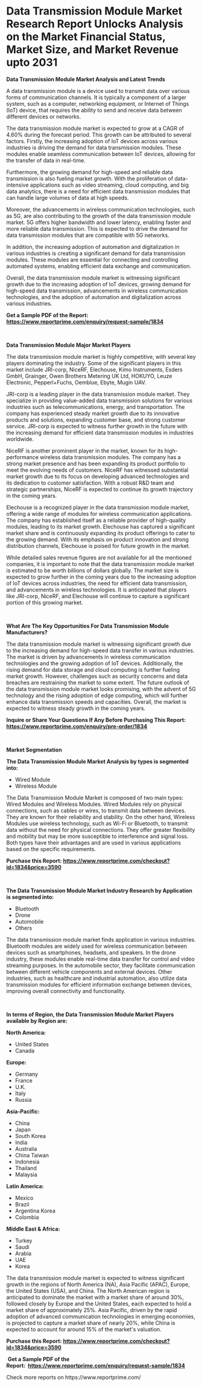 <p><h1>Data Transmission Module Market Research Report Unlocks Analysis on the Market Financial Status, Market Size, and Market Revenue upto 2031</h1></p><p><strong>Data Transmission Module Market Analysis and Latest Trends</strong></p>
<p><p>A data transmission module is a device used to transmit data over various forms of communication channels. It is typically a component of a larger system, such as a computer, networking equipment, or Internet of Things (IoT) device, that requires the ability to send and receive data between different devices or networks.</p><p>The data transmission module market is expected to grow at a CAGR of 4.60% during the forecast period. This growth can be attributed to several factors. Firstly, the increasing adoption of IoT devices across various industries is driving the demand for data transmission modules. These modules enable seamless communication between IoT devices, allowing for the transfer of data in real-time.</p><p>Furthermore, the growing demand for high-speed and reliable data transmission is also fueling market growth. With the proliferation of data-intensive applications such as video streaming, cloud computing, and big data analytics, there is a need for efficient data transmission modules that can handle large volumes of data at high speeds.</p><p>Moreover, the advancements in wireless communication technologies, such as 5G, are also contributing to the growth of the data transmission module market. 5G offers higher bandwidth and lower latency, enabling faster and more reliable data transmission. This is expected to drive the demand for data transmission modules that are compatible with 5G networks.</p><p>In addition, the increasing adoption of automation and digitalization in various industries is creating a significant demand for data transmission modules. These modules are essential for connecting and controlling automated systems, enabling efficient data exchange and communication.</p><p>Overall, the data transmission module market is witnessing significant growth due to the increasing adoption of IoT devices, growing demand for high-speed data transmission, advancements in wireless communication technologies, and the adoption of automation and digitalization across various industries.</p></p>
<p><strong>Get a Sample PDF of the Report:&nbsp; <a href="https://www.reportprime.com/enquiry/request-sample/1834">https://www.reportprime.com/enquiry/request-sample/1834</a></strong></p>
<p>&nbsp;</p>
<p><strong>Data Transmission Module Major Market Players</strong></p>
<p><p>The data transmission module market is highly competitive, with several key players dominating the industry. Some of the significant players in this market include JRI-corp, NiceRF, Elechouse, Kimo Instruments, Esders GmbH, Grainger, Owen Brothers Metering UK Ltd, HOKUYO, Leuze Electronic, Pepperl+Fuchs, Oemblue, Ebyte, Mugin UAV.</p><p>JRI-corp is a leading player in the data transmission module market. They specialize in providing value-added data transmission solutions for various industries such as telecommunications, energy, and transportation. The company has experienced steady market growth due to its innovative products and solutions, expanding customer base, and strong customer service. JRI-corp is expected to witness further growth in the future with the increasing demand for efficient data transmission modules in industries worldwide.</p><p>NiceRF is another prominent player in the market, known for its high-performance wireless data transmission modules. The company has a strong market presence and has been expanding its product portfolio to meet the evolving needs of customers. NiceRF has witnessed substantial market growth due to its focus on developing advanced technologies and its dedication to customer satisfaction. With a robust R&D team and strategic partnerships, NiceRF is expected to continue its growth trajectory in the coming years.</p><p>Elechouse is a recognized player in the data transmission module market, offering a wide range of modules for wireless communication applications. The company has established itself as a reliable provider of high-quality modules, leading to its market growth. Elechouse has captured a significant market share and is continuously expanding its product offerings to cater to the growing demand. With its emphasis on product innovation and strong distribution channels, Elechouse is poised for future growth in the market.</p><p>While detailed sales revenue figures are not available for all the mentioned companies, it is important to note that the data transmission module market is estimated to be worth billions of dollars globally. The market size is expected to grow further in the coming years due to the increasing adoption of IoT devices across industries, the need for efficient data transmission, and advancements in wireless technologies. It is anticipated that players like JRI-corp, NiceRF, and Elechouse will continue to capture a significant portion of this growing market.</p></p>
<p>&nbsp;</p>
<p><strong>What Are The Key Opportunities For Data Transmission Module Manufacturers?</strong></p>
<p><p>The data transmission module market is witnessing significant growth due to the increasing demand for high-speed data transfer in various industries. The market is driven by advancements in wireless communication technologies and the growing adoption of IoT devices. Additionally, the rising demand for data storage and cloud computing is further fueling market growth. However, challenges such as security concerns and data breaches are restraining the market to some extent. The future outlook of the data transmission module market looks promising, with the advent of 5G technology and the rising adoption of edge computing, which will further enhance data transmission speeds and capacities. Overall, the market is expected to witness steady growth in the coming years.</p></p>
<p><strong>Inquire or Share Your Questions If Any Before Purchasing This Report: <a href="https://www.reportprime.com/enquiry/pre-order/1834">https://www.reportprime.com/enquiry/pre-order/1834</a></strong></p>
<p>&nbsp;</p>
<p><strong>Market Segmentation</strong></p>
<p><strong>The Data Transmission Module Market Analysis by types is segmented into:</strong></p>
<p><ul><li>Wired Module</li><li>Wireless Module</li></ul></p>
<p><p>The Data Transmission Module Market is composed of two main types: Wired Modules and Wireless Modules. Wired Modules rely on physical connections, such as cables or wires, to transmit data between devices. They are known for their reliability and stability. On the other hand, Wireless Modules use wireless technology, such as Wi-Fi or Bluetooth, to transmit data without the need for physical connections. They offer greater flexibility and mobility but may be more susceptible to interference and signal loss. Both types have their advantages and are used in various applications based on the specific requirements.</p></p>
<p><strong>Purchase this Report:&nbsp;<a href="https://www.reportprime.com/checkout?id=1834&price=3590">https://www.reportprime.com/checkout?id=1834&price=3590</a></strong></p>
<p>&nbsp;</p>
<p><strong>The Data Transmission Module Market Industry Research by Application is segmented into:</strong></p>
<p><ul><li>Bluetooth</li><li>Drone</li><li>Automobile</li><li>Others</li></ul></p>
<p><p>The data transmission module market finds application in various industries. Bluetooth modules are widely used for wireless communication between devices such as smartphones, headsets, and speakers. In the drone industry, these modules enable real-time data transfer for control and video streaming purposes. In the automobile sector, they facilitate communication between different vehicle components and external devices. Other industries, such as healthcare and industrial automation, also utilize data transmission modules for efficient information exchange between devices, improving overall connectivity and functionality.</p></p>
<p>&nbsp;</p>
<p><strong>In terms of Region, the Data Transmission Module Market Players available by Region are:</strong></p>
<p>
    <p> <strong> North America: </strong>
        <ul>
            <li>United States</li>
            <li>Canada</li>
        </ul>
        </p> 
    <p> <strong> Europe: </strong>
        <ul>
            <li>Germany</li>
            <li>France</li>
            <li>U.K.</li>
            <li>Italy</li>
            <li>Russia</li>
        </ul>
        </p> 
    <p> <strong> Asia-Pacific: </strong>
        <ul>
            <li>China</li>
            <li>Japan</li>
            <li>South Korea</li>
            <li>India</li>
            <li>Australia</li>
            <li>China Taiwan</li>
            <li>Indonesia</li>
            <li>Thailand</li>
            <li>Malaysia</li>
        </ul>
        </p> 
    <p> <strong> Latin America: </strong>
        <ul>
            <li>Mexico</li>
            <li>Brazil</li>
            <li>Argentina Korea</li>
            <li>Colombia</li>
        </ul>
        </p> 
    <p> <strong> Middle East & Africa: </strong>
        <ul>
            <li>Turkey</li>
            <li>Saudi</li>
            <li>Arabia</li>
            <li>UAE</li>
            <li>Korea</li>
        </ul>
    </p>
    </p>
<p><p>The data transmission module market is expected to witness significant growth in the regions of North America (NA), Asia Pacific (APAC), Europe, the United States (USA), and China. The North American region is anticipated to dominate the market with a market share of around 30%, followed closely by Europe and the United States, each expected to hold a market share of approximately 25%. Asia Pacific, driven by the rapid adoption of advanced communication technologies in emerging economies, is projected to capture a market share of nearly 20%, while China is expected to account for around 15% of the market's valuation.</p></p>
<p><strong>Purchase this Report: <a href="https://www.reportprime.com/checkout?id=1834&price=3590">https://www.reportprime.com/checkout?id=1834&price=3590</a></strong></p>
<p>&nbsp;<strong>Get a Sample PDF of the Report:&nbsp;&nbsp;<a href="https://www.reportprime.com/enquiry/request-sample/1834">https://www.reportprime.com/enquiry/request-sample/1834</a></strong></p>
<p><strong></strong></p>
<p>Check more reports on https://www.reportprime.com/</p>